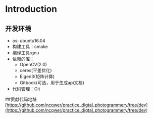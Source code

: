 # Introduction

## 开发环境
- os: ubuntu16.04
- 构建工具：cmake
- 编译工具:gnu
- 依赖的库：
    + OpenCV(2.0)
    + ceres(平差优化)
    + Eigen3(矩阵计算)
    + Gitbook(可选，用于生成api文档)
- 代码管理：Git

##贡献代码地址
[https://github.com/ncqwer/practice_digtal_photogrammery/tree/dev](https://github.com/ncqwer/practice_digtal_photogrammery/tree/dev)